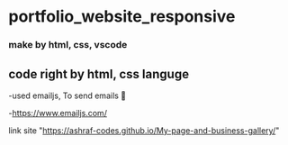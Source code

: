 # portfolio_website_responsive
### make by html, css, vscode

## code right by html, css languge

-used emailjs, To send emails 👀

-https://www.emailjs.com/


link site "https://ashraf-codes.github.io/My-page-and-business-gallery/"
